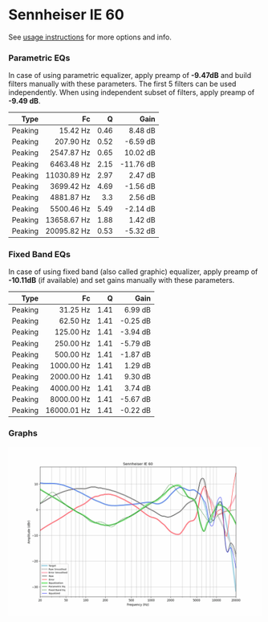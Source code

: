 # Sennheiser IE 60
See [usage instructions](https://github.com/jaakkopasanen/AutoEq#usage) for more options and info.

### Parametric EQs
In case of using parametric equalizer, apply preamp of **-9.47dB** and build filters manually
with these parameters. The first 5 filters can be used independently.
When using independent subset of filters, apply preamp of **-9.49 dB**.

| Type    | Fc          |    Q | Gain      |
|--------:|------------:|-----:|----------:|
| Peaking | 15.42 Hz    | 0.46 | 8.48 dB   |
| Peaking | 207.90 Hz   | 0.52 | -6.59 dB  |
| Peaking | 2547.87 Hz  | 0.65 | 10.02 dB  |
| Peaking | 6463.48 Hz  | 2.15 | -11.76 dB |
| Peaking | 11030.89 Hz | 2.97 | 2.47 dB   |
| Peaking | 3699.42 Hz  | 4.69 | -1.56 dB  |
| Peaking | 4881.87 Hz  | 3.3  | 2.56 dB   |
| Peaking | 5500.46 Hz  | 5.49 | -2.14 dB  |
| Peaking | 13658.67 Hz | 1.88 | 1.42 dB   |
| Peaking | 20095.82 Hz | 0.53 | -5.32 dB  |

### Fixed Band EQs
In case of using fixed band (also called graphic) equalizer, apply preamp of **-10.11dB**
(if available) and set gains manually with these parameters.

| Type    | Fc          |    Q | Gain     |
|--------:|------------:|-----:|---------:|
| Peaking | 31.25 Hz    | 1.41 | 6.99 dB  |
| Peaking | 62.50 Hz    | 1.41 | -0.25 dB |
| Peaking | 125.00 Hz   | 1.41 | -3.94 dB |
| Peaking | 250.00 Hz   | 1.41 | -5.79 dB |
| Peaking | 500.00 Hz   | 1.41 | -1.87 dB |
| Peaking | 1000.00 Hz  | 1.41 | 1.29 dB  |
| Peaking | 2000.00 Hz  | 1.41 | 9.30 dB  |
| Peaking | 4000.00 Hz  | 1.41 | 3.74 dB  |
| Peaking | 8000.00 Hz  | 1.41 | -5.67 dB |
| Peaking | 16000.01 Hz | 1.41 | -0.22 dB |

### Graphs
![](./Sennheiser%20IE%2060.png)